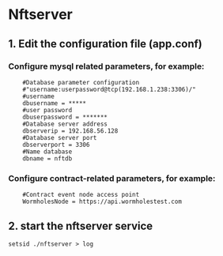 # Nftserver
## 1. Edit the configuration file (app.conf)
### Configure mysql related parameters, for example:
        #Database parameter configuration  
        #"username:userpassword@tcp(192.168.1.238:3306)/"
        #username  
        dbusername = *****
        #user password
        dbuserpassword = *******
        #Database server address
        dbserverip = 192.168.56.128
        #Database server port
        dbserverport = 3306
        #Name database
        dbname = nftdb
### Configure contract-related parameters, for example:
        #Contract event node access point
        WormholesNode = https://api.wormholestest.com

## 2. start the nftserver service
    setsid ./nftserver > log

